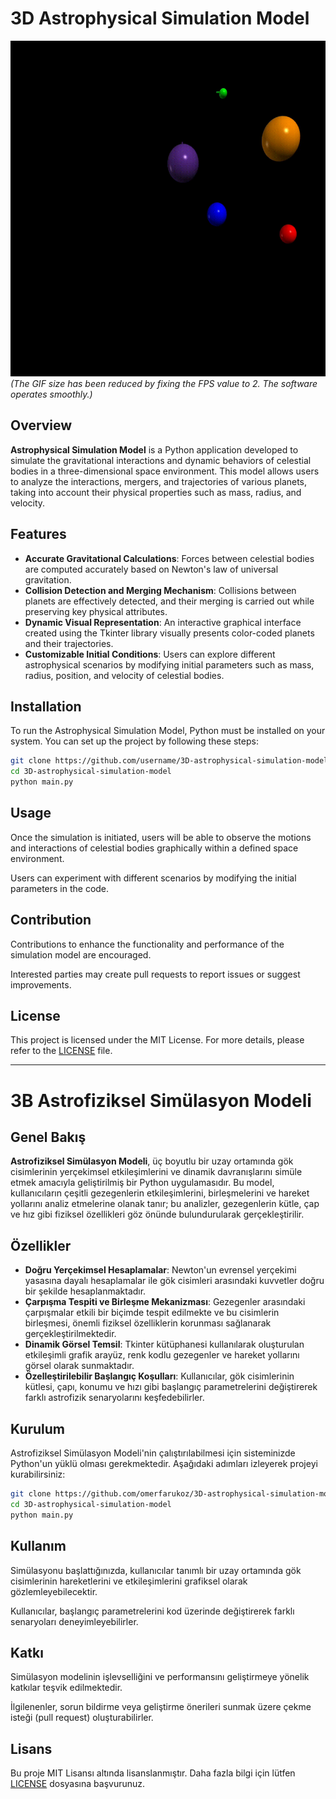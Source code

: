 # 3D Astrophysical Simulation Model

![Example_Image](https://github.com/omerfarukoz/3D-astrophysical-simulation-model/raw/main/example0.gif)
*(The GIF size has been reduced by fixing the FPS value to 2. The software operates smoothly.)*

## Overview

**Astrophysical Simulation Model** is a Python application developed to simulate the gravitational interactions and dynamic behaviors of celestial bodies in a three-dimensional space environment. This model allows users to analyze the interactions, mergers, and trajectories of various planets, taking into account their physical properties such as mass, radius, and velocity.

## Features

- **Accurate Gravitational Calculations**: Forces between celestial bodies are computed accurately based on Newton's law of universal gravitation.
- **Collision Detection and Merging Mechanism**: Collisions between planets are effectively detected, and their merging is carried out while preserving key physical attributes.
- **Dynamic Visual Representation**: An interactive graphical interface created using the Tkinter library visually presents color-coded planets and their trajectories.
- **Customizable Initial Conditions**: Users can explore different astrophysical scenarios by modifying initial parameters such as mass, radius, position, and velocity of celestial bodies.

## Installation

To run the Astrophysical Simulation Model, Python must be installed on your system. You can set up the project by following these steps:

```bash
git clone https://github.com/username/3D-astrophysical-simulation-model.git
cd 3D-astrophysical-simulation-model
python main.py
```

## Usage

Once the simulation is initiated, users will be able to observe the motions and interactions of celestial bodies graphically within a defined space environment. 

Users can experiment with different scenarios by modifying the initial parameters in the code.

## Contribution

Contributions to enhance the functionality and performance of the simulation model are encouraged. 

Interested parties may create pull requests to report issues or suggest improvements.

## License

This project is licensed under the MIT License. For more details, please refer to the [LICENSE](LICENSE) file.

---

# 3B Astrofiziksel Simülasyon Modeli

## Genel Bakış

**Astrofiziksel Simülasyon Modeli**, üç boyutlu bir uzay ortamında gök cisimlerinin yerçekimsel etkileşimlerini ve dinamik davranışlarını simüle etmek amacıyla geliştirilmiş bir Python uygulamasıdır. Bu model, kullanıcıların çeşitli gezegenlerin etkileşimlerini, birleşmelerini ve hareket yollarını analiz etmelerine olanak tanır; bu analizler, gezegenlerin kütle, çap ve hız gibi fiziksel özellikleri göz önünde bulundurularak gerçekleştirilir.

## Özellikler

- **Doğru Yerçekimsel Hesaplamalar**: Newton'un evrensel yerçekimi yasasına dayalı hesaplamalar ile gök cisimleri arasındaki kuvvetler doğru bir şekilde hesaplanmaktadır.
- **Çarpışma Tespiti ve Birleşme Mekanizması**: Gezegenler arasındaki çarpışmalar etkili bir biçimde tespit edilmekte ve bu cisimlerin birleşmesi, önemli fiziksel özelliklerin korunması sağlanarak gerçekleştirilmektedir.
- **Dinamik Görsel Temsil**: Tkinter kütüphanesi kullanılarak oluşturulan etkileşimli grafik arayüz, renk kodlu gezegenler ve hareket yollarını görsel olarak sunmaktadır.
- **Özelleştirilebilir Başlangıç Koşulları**: Kullanıcılar, gök cisimlerinin kütlesi, çapı, konumu ve hızı gibi başlangıç parametrelerini değiştirerek farklı astrofizik senaryolarını keşfedebilirler.

## Kurulum

Astrofiziksel Simülasyon Modeli'nin çalıştırılabilmesi için sisteminizde Python'un yüklü olması gerekmektedir. Aşağıdaki adımları izleyerek projeyi kurabilirsiniz:

```bash
git clone https://github.com/omerfarukoz/3D-astrophysical-simulation-model.git
cd 3D-astrophysical-simulation-model
python main.py
```

## Kullanım

Simülasyonu başlattığınızda, kullanıcılar tanımlı bir uzay ortamında gök cisimlerinin hareketlerini ve etkileşimlerini grafiksel olarak gözlemleyebilecektir. 

Kullanıcılar, başlangıç parametrelerini kod üzerinde değiştirerek farklı senaryoları deneyimleyebilirler.

## Katkı

Simülasyon modelinin işlevselliğini ve performansını geliştirmeye yönelik katkılar teşvik edilmektedir. 

İlgilenenler, sorun bildirme veya geliştirme önerileri sunmak üzere çekme isteği (pull request) oluşturabilirler.

## Lisans

Bu proje MIT Lisansı altında lisanslanmıştır. Daha fazla bilgi için lütfen [LICENSE](LICENSE) dosyasına başvurunuz.
